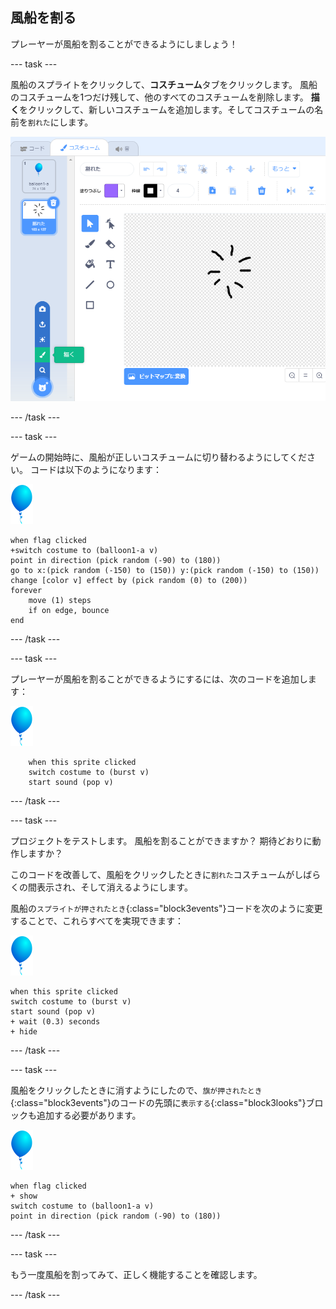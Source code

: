 ## 風船を割る

プレーヤーが風船を割ることができるようにしましょう！

--- task ---

風船のスプライトをクリックして、**コスチューム**タブをクリックします。 風船のコスチュームを1つだけ残して、他のすべてのコスチュームを削除します。 **描く**をクリックして、新しいコスチュームを追加します。そしてコスチュームの名前を`割れた`にします。

![「割れた」という名前の風船のコスチューム](images/balloons-costume.png)

--- /task ---

--- task ---

ゲームの開始時に、風船が正しいコスチュームに切り替わるようにしてください。 コードは以下のようになります：

![風船のスプライト](images/balloon-sprite.png)

```blocks3
when flag clicked
+switch costume to (balloon1-a v)
point in direction (pick random (-90) to (180))
go to x:(pick random (-150) to (150)) y:(pick random (-150) to (150))
change [color v] effect by (pick random (0) to (200))
forever
    move (1) steps
    if on edge, bounce
end
```

--- /task ---

--- task ---

プレーヤーが風船を割ることができるようにするには、次のコードを追加します：

![風船のスプライト](images/balloon-sprite.png)

```blocks3
    when this sprite clicked
    switch costume to (burst v)
    start sound (pop v)
```

--- /task ---

--- task ---

プロジェクトをテストします。 風船を割ることができますか？ 期待どおりに動作しますか？

このコードを改善して、風船をクリックしたときに`割れた`コスチュームがしばらくの間表示され、そして消えるようにします。

風船の`スプライトが押されたとき`{:class="block3events"}コードを次のように変更することで、これらすべてを実現できます：

![風船のスプライト](images/balloon-sprite.png)

```blocks3
when this sprite clicked
switch costume to (burst v)
start sound (pop v)
+ wait (0.3) seconds
+ hide
```

--- /task ---

--- task ---

風船をクリックしたときに消すようにしたので、`旗が押されたとき`{:class="block3events"}のコードの先頭に`表示する`{:class="block3looks"}ブロックも追加する必要があります。

![風船のスプライト](images/balloon-sprite.png)

```blocks3
when flag clicked
+ show
switch costume to (balloon1-a v)
point in direction (pick random (-90) to (180))
```

--- /task ---

--- task ---

もう一度風船を割ってみて、正しく機能することを確認します。

--- /task ---
